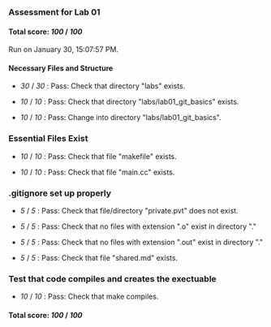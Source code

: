 ### Assessment for Lab 01

#### Total score: _100_ / _100_

Run on January 30, 15:07:57 PM.


#### Necessary Files and Structure

+  _30_ / _30_ : Pass: Check that directory "labs" exists.

+  _10_ / _10_ : Pass: Check that directory "labs/lab01_git_basics" exists.

+  _10_ / _10_ : Pass: Change into directory "labs/lab01_git_basics".


### Essential Files Exist

+  _10_ / _10_ : Pass: Check that file "makefile" exists.

+  _10_ / _10_ : Pass: Check that file "main.cc" exists.


### .gitignore set up properly

+  _5_ / _5_ : Pass: Check that file/directory "private.pvt" does not exist.

+  _5_ / _5_ : Pass: Check that no files with extension ".o" exist in directory "."

+  _5_ / _5_ : Pass: Check that no files with extension ".out" exist in directory "."

+  _5_ / _5_ : Pass: Check that file "shared.md" exists.


### Test that code compiles and creates the exectuable

+  _10_ / _10_ : Pass: Check that make compiles.



#### Total score: _100_ / _100_

